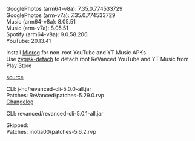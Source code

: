 GooglePhotos (arm64-v8a): 7.35.0.774533729  
GooglePhotos (arm-v7a): 7.35.0.774533729  
Music (arm64-v8a): 8.05.51  
Music (arm-v7a): 8.05.51  
Spotify (arm64-v8a): 9.0.58.206  
YouTube: 20.13.41  

Install [Microg](https://github.com/ReVanced/GmsCore/releases) for non-root YouTube and YT Music APKs  
Use [zygisk-detach](https://github.com/j-hc/zygisk-detach) to detach root ReVanced YouTube and YT Music from Play Store  

[source](https://github.com/TheBizarreAbhishek/ReVanced-Extended)
  
CLI: j-hc/revanced-cli-5.0.0-all.jar  
Patches: ReVanced/patches-5.29.0.rvp  
[Changelog](https://github.com/ReVanced/revanced-patches/releases/tag/v5.29.0)

CLI: revanced/revanced-cli-5.0.1-all.jar    

Skipped:  
Patches: inotia00/patches-5.6.2.rvp                                                
